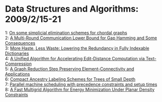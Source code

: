 # Data Structures and Algorithms: 2009/2/15-21  
1: [On some simplicial elimination schemes for chordal graphs](https://doi.org/10.48550/arXiv.0901.2645)  
2: [A Multi-Round Communication Lower Bound for Gap Hamming and Some  Consequences](https://doi.org/10.48550/arXiv.0902.2399)  
3: [More Haste, Less Waste: Lowering the Redundancy in Fully Indexable  Dictionaries](https://doi.org/10.48550/arXiv.0902.2648)  
4: [A Unified Algorithm for Accelerating Edit-Distance Computation via  Text-Compression](https://doi.org/10.48550/arXiv.0902.2649)  
5: [A Graph Reduction Step Preserving Element-Connectivity and Applications](https://doi.org/10.48550/arXiv.0902.2795)  
6: [Compact Ancestry Labeling Schemes for Trees of Small Depth](https://doi.org/10.48550/arXiv.0902.3081)  
7: [Parallel machine scheduling with precedence constraints and setup times](https://doi.org/10.48550/arXiv.0902.3121)  
8: [A Fast Multigrid Algorithm for Energy Minimization Under Planar Density  Constraints](https://doi.org/10.48550/arXiv.0902.3208)  